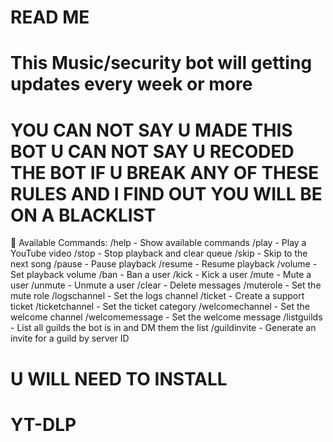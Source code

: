 # READ ME
# This Music/security bot will getting updates every week or more
# YOU CAN NOT SAY U MADE THIS BOT U CAN NOT SAY U RECODED THE BOT IF U BREAK ANY OF THESE RULES AND I FIND OUT YOU WILL BE ON A BLACKLIST
📜 Available Commands:
/help - Show available commands
/play - Play a YouTube video
/stop - Stop playback and clear queue
/skip - Skip to the next song
/pause - Pause playback
/resume - Resume playback
/volume - Set playback volume
/ban - Ban a user
/kick - Kick a user
/mute - Mute a user
/unmute - Unmute a user
/clear - Delete messages
/muterole - Set the mute role
/logschannel - Set the logs channel
/ticket - Create a support ticket
/ticketchannel - Set the ticket category
/welcomechannel - Set the welcome channel
/welcomemessage - Set the welcome message
/listguilds - List all guilds the bot is in and DM them the list
/guildinvite - Generate an invite for a guild by server ID

# U WILL NEED TO INSTALL 
# YT-DLP
